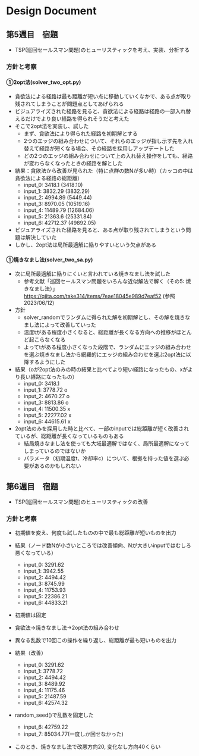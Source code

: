 # Design Document
## 第5週目　宿題
- TSP(巡回セールスマン問題)のヒューリスティックを考え、実装、分析する

### 方針と考察
#### ①2opt法(solver_two_opt.py)
- 貪欲法による経路は最も距離が短い点に移動していくなかで、ある点が取り残されてしまうことが問題点としてあげられる
- ビジュアライズされた経路を見ると、貪欲法による経路は経路の一部入れ替えるだけでより良い経路を得られそうだと考えた
- そこで2opt法を実装し、試した
    - まず、貪欲法により得られた経路を初期解とする
    - 2つのエッジの組み合わせについて、それらのエッジが指し示す先を入れ替えて経路が短くなる場合、その経路を採用しアップデートした
    - どの2つのエッジの組み合わせについて上の入れ替え操作をしても、経路が変わらなくなったときの経路を解とした
- 結果：貪欲法から改善が見られた（特に点群の数Nが多い時）（カッコの中は貪欲法による経路の総距離）
    - input_0: 3418.1 (3418.10)
    - input_1: 3832.29 (3832.29)
    - input_2: 4994.89 (5449.44)
    - input_3: 8970.05 (10519.16)
    - input_4: 11489.79 (12684.06)
    - input_5: 21363.6 (25331.84)
    - input_6: 42712.37 (49892.05)
- ビジュアライズされた経路を見ると、ある点が取り残されてしまうという問題は解決していた
- しかし、2opt法は局所最適解に陥りやすいという欠点がある

#### ①焼きなまし法(solver_two_sa.py)
- 次に局所最適解に陥りにくいと言われている焼きなまし法を試した
    - 参考文献「巡回セールスマン問題をいろんな近似解法で解く（その5: 焼きなまし法）」https://qiita.com/take314/items/7eae18045e989d7eaf52 (参照2023/06/12)
- 方針
    - solver_randomでランダムに得られた解を初期解とし、その解を焼きなまし法によって改善していった
    - 温度tがある程度小さくなると、総距離が長くなる方向への推移がほとんど起こらなくなる
    - よってtがある程度小さくなった段階で、ランダムにエッジの組み合わせを選ぶ焼きなまし法から網羅的にエッジの組み合わせを選ぶ2opt法に以降するようにした
- 結果（oが2opt法のみの時の結果と比べてより短い経路になったもの、xがより長い経路になったもの）
    - input_0: 3418.1 
    - input_1: 3778.72 o
    - input_2: 4670.27 o
    - input_3: 8813.86 o
    - input_4: 11500.35 x
    - input_5: 22277.02 x
    - input_6: 44615.61 x
- 2opt法のみを採用した時と比べて、一部のinputでは総距離が短く改善されているが、総距離が長くなっているものもある
    - 結局焼きなまし法を使っても大域最適解ではなく、局所最適解になってしまっているのではないか
    - パラメータ（初期温度t、冷却率c）について、根拠を持った値を選ぶ必要があるのかもしれない


## 第6週目　宿題
- TSP(巡回セールスマン問題)のヒューリスティックの改善

### 方針と考察
- 初期値を変え、何度も試したものの中で最も総距離が短いものを出力
- 結果（ノード数Nが小さいところでは改善傾向、Nが大きいinputではむしろ悪くなっている）
    - input_0: 3291.62
    - input_1: 3942.55
    - input_2: 4494.42 
    - input_3: 8745.99
    - input_4: 11753.93
    - input_5: 22386.21
    - input_6: 44833.21

- 初期値は固定
- 貪欲法->焼きなまし法->2opt法の組み合わせ
- 異なる乱数で10回この操作を繰り返し、総距離が最も短いものを出力
- 結果（改善）
    - input_0: 3291.62
    - input_1: 3778.72
    - input_2: 4494.42 
    - input_3: 8489.92
    - input_4: 11175.46
    - input_5: 21487.59
    - input_6: 42574.32

- random_seed()で乱数を固定した
    - input_6: 42759.22
    - input_7: 85034.77(一度しか回せなかった)

- このとき、焼きなまし法で改悪方向20, 変化なし方向40くらい

